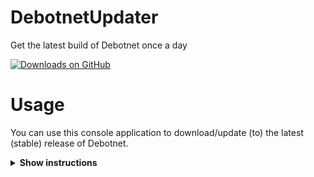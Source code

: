 # DebotnetUpdater
Get the latest build of Debotnet once a day

<a href="https://github.com/Mirinsoft/DebotnetUpdater/releases" target="_blank">
 <img alt="Downloads on GitHub" src="https://img.shields.io/github/downloads/mirinsoft/DebotnetUpdater/total.svg?style=flat-square" />
</a>

# Usage 
You can use this console application to download/update (to) the latest (stable) release of Debotnet.

<details><summary><b>Show instructions</b></summary>

1. Run `DebotnetUpdater.exe`
2. Latest build will be automatically downloaded, extracted to directory `Debotnet` and started.
3. After finishing, an `update.txt` file is created with current date
4. Next time you run `DebotnetUpdater.exe`it will check whether the date has changed. If it's already been downloaded for the day, it launches Debotnet without downloading again.
